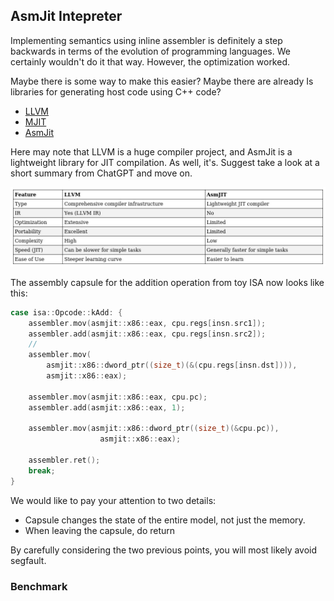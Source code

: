## AsmJit Intepreter

Implementing semantics using inline assembler is definitely a step backwards in terms of the evolution of programming languages. We certainly wouldn't do it that way. However, the optimization worked.

Maybe there is some way to make this easier? Maybe there are already Is libraries for generating host code using C++ code?

- [LLVM](https://llvm.org/doxygen/classllvm_1_1IRBuilder.html)
- [MJIT](https://llvm.org/docs/MCJITDesignAndImplementation.html)
- [AsmJit](https://asmjit.com/)

Here may note that LLVM is a huge compiler project, and AsmJit is a lightweight library for JIT compilation. As well, it's. Suggest take a look at a short summary from ChatGPT and move on.

![img](../pics/llvm-vs-asmjit.png)

The assembly capsule for the addition operation from toy ISA now looks like this:

```cpp
case isa::Opcode::kAdd: {
    assembler.mov(asmjit::x86::eax, cpu.regs[insn.src1]);
    assembler.add(asmjit::x86::eax, cpu.regs[insn.src2]);
    //
    assembler.mov(
        asmjit::x86::dword_ptr((size_t)(&(cpu.regs[insn.dst]))),
        asmjit::x86::eax);

    assembler.mov(asmjit::x86::eax, cpu.pc);
    assembler.add(asmjit::x86::eax, 1);

    assembler.mov(asmjit::x86::dword_ptr((size_t)(&cpu.pc)),
                    asmjit::x86::eax);

    assembler.ret();
    break;
}
```

We would like to pay your attention to two details:
- Сapsule changes the state of the entire model, not just the memory.
- When leaving the capsule, do return

By carefully considering the two previous points, you will most likely avoid segfault.

### Benchmark

